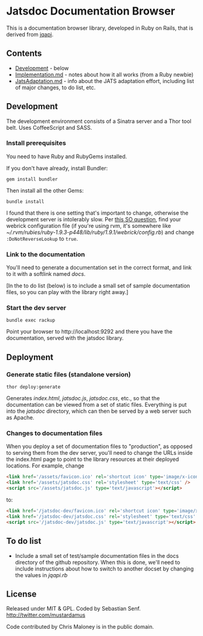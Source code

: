 # Jatsdoc Documentation Browser

This is a documentation browser library, developed in Ruby on Rails, that is
derived from [jqapi](https://github.com/jqapi/jqapi).

## Contents

* [Development](#development) - below
* [Implementation.md](Implementation.md) - notes about how it all works (from a Ruby newbie)
* [JatsAdaptation.md](JatsAdaptation.md) - info about the JATS adaptation effort, including list
  of major changes, to do list, etc.


## Development

The development environment consists of a Sinatra server and a Thor
tool belt.  Uses CoffeeScript and SASS.

### Install prerequisites

You need to have Ruby and RubyGems installed.

If you don't have already, install Bundler:

    gem install bundler

Then install all the other Gems:

    bundle install

I found that there is one setting that's important to change, otherwise the
development server is intolerably slow.  Per [this SO
question](http://stackoverflow.com/questions/1156759/webrick-is-very-slow-to-respond-how-to-speed-it-up),
find your webrick configuration file (if you're using rvm, it's somewhere like
*~/.rvm/rubies/ruby-1.9.3-p448/lib/ruby/1.9.1/webrick/config.rb*)
and change `:DoNotReverseLookup` to `true`.

### Link to the documentation

You'll need to generate a documentation set in the correct format, and link to
it with a softlink named *docs*.

[In the to do list (below) is to include a small set of sample documentation files, so
you can play with the library right away.]


### Start the dev server

    bundle exec rackup

Point your browser to http://localhost:9292 and there you have the
documentation, served with the jatsdoc library.

## Deployment

### Generate static files (standalone version)

    thor deploy:generate

Generates *index.html*, *jatsdoc.js*, *jatsdoc.css*, etc., so that the documentation can be
viewed from a set of static files.  Everything is put into the *jatsdoc* directory,
which can then be served by a web server such as Apache.

### Changes to documentation files

When you deploy a set of documentation files to "production", as opposed to serving
them from the dev server, you'll need to change the URLs inside the index.html
page to point to the library resources at their deployed locations.  For example,
change

```html
<link href='/assets/favicon.ico' rel='shortcut icon' type='image/x-icon' />
<link href='/assets/jatsdoc.css' rel='stylesheet' type='text/css' />
<script src='/assets/jatsdoc.js' type='text/javascript'></script>
```

to:

```html
<link href='/jatsdoc-dev/favicon.ico' rel='shortcut icon' type='image/x-icon' />
<link href='/jatsdoc-dev/jatsdoc.css' rel='stylesheet' type='text/css' />
<script src='/jatsdoc-dev/jatsdoc.js' type='text/javascript'></script>
```


## To do list

* Include a small set of test/sample documentation files in the docs directory of
  the github repository.  When this is done, we'll need to include instructions about
  how to switch to another docset by changing the values in *jqapi.rb*


## License

Released under MIT & GPL. Coded by Sebastian Senf. http://twitter.com/mustardamus

Code contributed by Chris Maloney is in the public domain.
